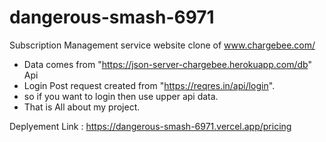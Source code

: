 # dangerous-smash-6971
Subscription Management service website clone of www.chargebee.com/

- Data comes from "https://json-server-chargebee.herokuapp.com/db" Api
- Login Post request created from "https://reqres.in/api/login".
- so if you want to login then use upper api data.
- That is All about my project.

Deplyement Link : https://dangerous-smash-6971.vercel.app/pricing

